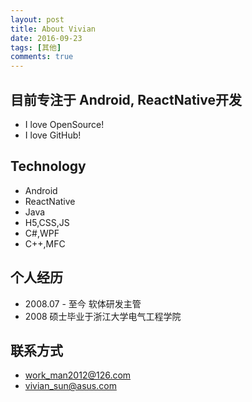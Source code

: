 ```yaml
---
layout: post
title: About Vivian
date: 2016-09-23
tags: [其他]
comments: true
---
```

    
## 目前专注于 Android, ReactNative开发	

- I love OpenSource!
- I love GitHub!

## Technology

* Android
* ReactNative
* Java
* H5,CSS,JS
* C#,WPF
* C++,MFC

## 个人经历

* 2008.07 - 至今 软体研发主管
* 2008 硕士毕业于浙江大学电气工程学院

## 联系方式

* work_man2012@126.com
* vivian_sun@asus.com
